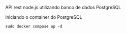 API rest node.js utilizando banco de dados PostgreSQL

Iniciando o container do PostgreSQL

```
sudo docker compose up -d
```

